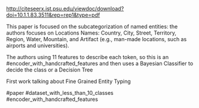 http://citeseerx.ist.psu.edu/viewdoc/download?doi=10.1.1.83.3511&rep=rep1&type=pdf

This paper is focused on the subcategorization of named entities: the authors focuses on Locations Names: Country, City, Street, Territory, Region, Water, Mountain, and Artifact (e.g., man-made locations, such as airports and universities). 

The authors using 11 features to describe each token, so this is an #encoder_with_handcrafted_features and then uses a Bayesian Classifier to decide the class or a Decision Tree

First work talking about Fine Grained Entity Typing

#paper #dataset_with_less_than_10_classes #encoder_with_handcrafted_features 